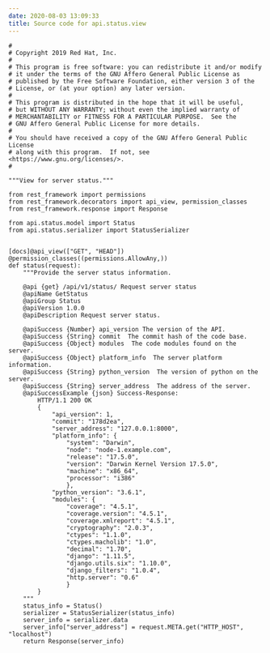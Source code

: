 ```yaml
---
date: 2020-08-03 13:09:33
title: Source code for api.status.view
---
```


<div class="highlight">

    #
    # Copyright 2019 Red Hat, Inc.
    #
    # This program is free software: you can redistribute it and/or modify
    # it under the terms of the GNU Affero General Public License as
    # published by the Free Software Foundation, either version 3 of the
    # License, or (at your option) any later version.
    #
    # This program is distributed in the hope that it will be useful,
    # but WITHOUT ANY WARRANTY; without even the implied warranty of
    # MERCHANTABILITY or FITNESS FOR A PARTICULAR PURPOSE.  See the
    # GNU Affero General Public License for more details.
    #
    # You should have received a copy of the GNU Affero General Public License
    # along with this program.  If not, see <https://www.gnu.org/licenses/>.
    #
    
    """View for server status."""
    
    from rest_framework import permissions
    from rest_framework.decorators import api_view, permission_classes
    from rest_framework.response import Response
    
    from api.status.model import Status
    from api.status.serializer import StatusSerializer
    
    
    [docs]@api_view(["GET", "HEAD"])
    @permission_classes((permissions.AllowAny,))
    def status(request):
        """Provide the server status information.
    
        @api {get} /api/v1/status/ Request server status
        @apiName GetStatus
        @apiGroup Status
        @apiVersion 1.0.0
        @apiDescription Request server status.
    
        @apiSuccess {Number} api_version The version of the API.
        @apiSuccess {String} commit  The commit hash of the code base.
        @apiSuccess {Object} modules  The code modules found on the server.
        @apiSuccess {Object} platform_info  The server platform information.
        @apiSuccess {String} python_version  The version of python on the server.
        @apiSuccess {String} server_address  The address of the server.
        @apiSuccessExample {json} Success-Response:
            HTTP/1.1 200 OK
            {
                "api_version": 1,
                "commit": "178d2ea",
                "server_address": "127.0.0.1:8000",
                "platform_info": {
                    "system": "Darwin",
                    "node": "node-1.example.com",
                    "release": "17.5.0",
                    "version": "Darwin Kernel Version 17.5.0",
                    "machine": "x86_64",
                    "processor": "i386"
                    },
                "python_version": "3.6.1",
                "modules": {
                    "coverage": "4.5.1",
                    "coverage.version": "4.5.1",
                    "coverage.xmlreport": "4.5.1",
                    "cryptography": "2.0.3",
                    "ctypes": "1.1.0",
                    "ctypes.macholib": "1.0",
                    "decimal": "1.70",
                    "django": "1.11.5",
                    "django.utils.six": "1.10.0",
                    "django_filters": "1.0.4",
                    "http.server": "0.6"
                    }
            }
        """
        status_info = Status()
        serializer = StatusSerializer(status_info)
        server_info = serializer.data
        server_info["server_address"] = request.META.get("HTTP_HOST", "localhost")
        return Response(server_info)

</div>
